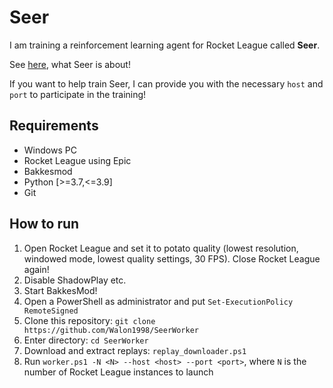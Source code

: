 # Seer

I am training a reinforcement learning agent for Rocket League called __Seer__.

See [here](https://nevillewalo.ch/assets/docs/MA_Neville_Walo_Seer_RLRL.pdf), what Seer is about!

If you want to help train Seer, I can provide you with the necessary `host` and `port` to participate in the training!

## Requirements

* Windows PC
* Rocket League using Epic
* Bakkesmod
* Python [>=3.7,<=3.9]
* Git

## How to run

1. Open Rocket League and set it to potato quality (lowest resolution, windowed mode, lowest quality settings, 30 FPS). Close Rocket League again!
2. Disable ShadowPlay etc.
3. Start BakkesMod!
4. Open a PowerShell as administrator and put `Set-ExecutionPolicy RemoteSigned`
5. Clone this repository: `git clone  https://github.com/Walon1998/SeerWorker`
6. Enter directory: `cd SeerWorker`
7. Download and extract replays: `replay_downloader.ps1`
8. Run `worker.ps1 -N <N> --host <host> --port <port>`, where `N` is the number of Rocket League instances to launch
